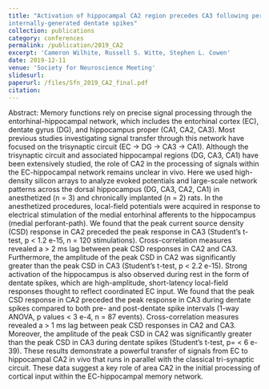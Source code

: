 ```yaml
---
title: "Activation of hippocampal CA2 region precedes CA3 following perforant-path stimulation and
internally-generated dentate spikes"
collection: publications
category: conferences
permalink: /publication/2019_CA2
excerpt: 'Cameron Wilhite, Russell S. Witte, Stephen L. Cowen'
date: 2019-12-11
venue: 'Society for Neuroscience Meeting'
slidesurl:
paperurl: /files/Sfn_2019_CA2_final.pdf
citation:
---
```


Abstract: Memory functions rely on precise signal processing through the entorhinal-hippocampal network, which
includes the entorhinal cortex (EC), dentate gyrus (DG), and hippocampus proper (CA1, CA2, CA3). Most
previous studies investigating signal transfer through this network have focused on the trisynaptic circuit
(EC -> DG -> CA3 -> CA1). Although the trisynaptic circuit and associated hippocampal regions (DG, CA3,
CA1) have been extensively studied, the role of CA2 in the processing of signals within the EC-hippocampal
network remains unclear in vivo. Here we used high-density silicon arrays to analyze evoked potentials and
large-scale network patterns across the dorsal hippocampus (DG, CA3, CA2, CA1) in anesthetized (n = 3)
and chronically implanted (n = 2) rats. In the anesthetized procedures, local-field potentials were acquired
in response to electrical stimulation of the medial entorhinal afferents to the hippocampus (medial
perforant-path). We found that the peak current source density (CSD) response in CA2 preceded the peak
response in CA3 (Student’s t-test, p < 1.2 e-15, n = 120 stimulations). Cross-correlation measures revealed
a > 2 ms lag between peak CSD responses in CA2 and CA3. Furthermore, the amplitude of the peak CSD in
CA2 was significantly greater than the peak CSD in CA3 (Student’s t-test, p < 2.2 e-15). Strong activation of
the hippocampus is also observed during rest in the form of dentate spikes, which are high-amplitude,
short-latency local-field responses thought to reflect coordinated EC input. We found that the peak CSD
response in CA2 preceded the peak response in CA3 during dentate spikes compared to both pre- and
post-dentate spike intervals (1-way ANOVA, p values < 3 e-4, n = 87 events). Cross-correlation measures
revealed a > 1 ms lag between peak CSD responses in CA2 and CA3. Moreover, the amplitude of the peak
CSD in CA2 was significantly greater than the peak CSD in CA3 during dentate spikes (Student’s t-test, p=
< 6 e-39). These results demonstrate a powerful transfer of signals from EC to hippocampal CA2 in vivo
that runs in parallel with the classical tri-synaptic circuit. These data suggest a key role of area CA2 in the
initial processing of cortical input within the EC-hippocampal memory network.
